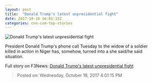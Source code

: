 ```yaml
---
layout: post
title:  "Donald Trump's latest unpresidential fight"
date: 2017-10-18 16:01:15Z
categories: cnn-com-top-stories
---
```


![Donald Trump's latest unpresidential fight](http://cdn.cnn.com/cnnnext/dam/assets/171018064300-trump-super-tease.jpg)

President Donald Trump's phone call Tuesday to the widow of a soldier killed in action in Niger has, somehow, turned into a she said/he said situation.


Full story on F3News: [Donald Trump's latest unpresidential fight](http://www.f3nws.com/n/m3CEfF)

> Posted on: Wednesday, October 18, 2017 4:01:15 PM
